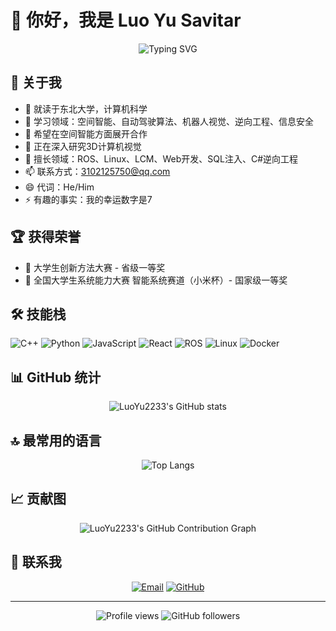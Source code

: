 
# 👋 你好，我是 Luo Yu Savitar

<div align="center">
  <img src="https://readme-typing-svg.herokuapp.com?font=Fira+Code&pause=1000&color=2BF723&random=false&width=435&lines=%E6%94%BB%E8%AF%BB%E4%B8%9C%E5%8C%97%E5%A4%A7%E5%AD%A6%E8%AE%A1%E7%AE%97%E6%9C%BA%E7%A7%91%E5%AD%A6%E5%AD%A6%E6%9C%AF%E5%AD%A6%E4%BD%8D;%E4%B8%93%E6%B3%A8%E4%BA%8E%E7%A9%BA%E9%97%B4%E6%99%BA%E8%83%BD%E5%92%8C3D%E8%AE%A1%E7%AE%97%E6%9C%BA%E8%A7%86%E8%A7%89" alt="Typing SVG" />
</div>

## 🚀 关于我

- 🔭 就读于东北大学，计算机科学
- 🌱 学习领域：空间智能、自动驾驶算法、机器人视觉、逆向工程、信息安全
- 👯 希望在空间智能方面展开合作
- 🤔 正在深入研究3D计算机视觉
- 💬 擅长领域：ROS、Linux、LCM、Web开发、SQL注入、C#逆向工程
- 📫 联系方式：[3102125750@qq.com](mailto:3102125750@qq.com)
- 😄 代词：He/Him
- ⚡ 有趣的事实：我的幸运数字是7

## 🏆 获得荣誉

- 🥇 大学生创新方法大赛 - 省级一等奖
- 🏅 全国大学生系统能力大赛 智能系统赛道（小米杯）- 国家级一等奖

## 🛠 技能栈

![C++](https://img.shields.io/badge/-C++-00599C?style=flat-square&logo=c%2B%2B&logoColor=white)
![Python](https://img.shields.io/badge/-Python-3776AB?style=flat-square&logo=python&logoColor=white)
![JavaScript](https://img.shields.io/badge/-JavaScript-F7DF1E?style=flat-square&logo=javascript&logoColor=black)
![React](https://img.shields.io/badge/-React-61DAFB?style=flat-square&logo=react&logoColor=black)
![ROS](https://img.shields.io/badge/-ROS-22314E?style=flat-square&logo=ros&logoColor=white)
![Linux](https://img.shields.io/badge/-Linux-FCC624?style=flat-square&logo=linux&logoColor=black)
![Docker](https://img.shields.io/badge/-Docker-2496ED?style=flat-square&logo=docker&logoColor=white)

## 📊 GitHub 统计

<div align="center">
  <img src="https://github-readme-stats.vercel.app/api?username=LuoYu2233&show_icons=true&theme=radical" alt="LuoYu2233's GitHub stats" />
</div>

## 🔝 最常用的语言

<div align="center">
  <img src="https://github-readme-stats.vercel.app/api/top-langs/?username=LuoYu2233&layout=compact&theme=radical" alt="Top Langs" />
</div>

## 📈 贡献图

<div align="center">
  <img src="https://github-profile-summary-cards.vercel.app/api/cards/profile-details?username=LuoYu2233&theme=monokai" alt="LuoYu2233's GitHub Contribution Graph" />
</div>

## 🤝 联系我

<div align="center">
  <a href="mailto:3102125750@qq.com"><img src="https://img.shields.io/badge/-Email-D14836?style=for-the-badge&logo=gmail&logoColor=white" alt="Email" /></a>
  <a href="https://github.com/LuoYu2233"><img src="https://img.shields.io/badge/-GitHub-181717?style=for-the-badge&logo=github&logoColor=white" alt="GitHub" /></a>
</div>

---

<div align="center">
  <img src="https://komarev.com/ghpvc/?username=LuoYu2233&color=brightgreen" alt="Profile views" />
  <img src="https://img.shields.io/github/followers/LuoYu2233?label=Followers&style=social" alt="GitHub followers" />
</div>
